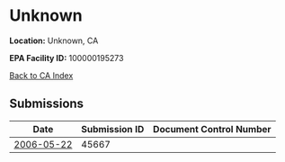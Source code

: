 # Unknown

**Location:** Unknown, CA

**EPA Facility ID:** 100000195273

[Back to CA Index](../../index.md)

## Submissions

| Date | Submission ID | Document Control Number |
|------|--------------|-------------------------|
| [2006-05-22](submissions/45667.md) | 45667 |  |
